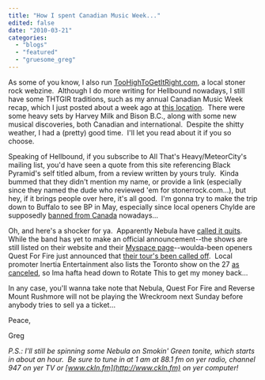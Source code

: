 ```yaml
---
title: "How I spent Canadian Music Week..."
edited: false
date: "2010-03-21"
categories:
  - "blogs"
  - "featured"
  - "gruesome_greg"
---
```


As some of you know, I also run [TooHighToGetItRight.com](http://www.toohightogetitright.com/), a local stoner rock webzine.  Although I do more writing for Hellbound nowadays, I still have some THTGIR traditions, such as my annual Canadian Music Week recap, which I just posted about a week ago at [this location](http://www.toohightogetitright.com/reviews/concerts/cmw10.html).  There were some heavy sets by Harvey Milk and Bison B.C., along with some new musical discoveries, both Canadian and international.  Despite the shitty weather, I had a (pretty) good time.  I'll let you read about it if you so choose.

Speaking of Hellbound, if you subscribe to All That's Heavy/MeteorCity's mailing list, you'd have seen a quote from this site referencing Black Pyramid's self titled album, from a review written by yours truly.  Kinda bummed that they didn't mention my name, or provide a link (especially since they named the dude who reviewed 'em for stonerrock.com...), but hey, if it brings people over here, it's all good.  I'm gonna try to make the trip down to Buffalo to see BP in May, especially since local openers Chylde are supposedly [banned from Canada](http://www.toohightogetitright.com/reviews/concerts/march610.html) nowadays...

Oh, and here's a shocker for ya.  Apparently Nebula have [called it quits](http://theobelisk.net/obelisk/2010/03/18/nebulabrokenupmaybe/).  While the band has yet to make an official announcement--the shows are still listed on their website and their [Myspace page](http://www.myspace.com/nebulamusic)\--woulda-been openers Quest For Fire just announced that [their tour's been called off](http://blogs.myspace.com/index.cfm?fuseaction=blog.view&friendId=223322444&blogId=531327894).  Local promoter Inertia Entertainment also lists the Toronto show on the 27 [as canceled](http://www.inertia-entertainment.com/main.html), so Ima hafta head down to Rotate This to get my money back...

In any case, you'll wanna take note that Nebula, Quest For Fire and Reverse Mount Rushmore will not be playing the Wreckroom next Sunday before anybody tries to sell ya a ticket...

Peace,

Greg

_P.S.: I'll still be spinning some Nebula on Smokin' Green tonite, which starts in about an hour.  Be sure to tune in at 1 am at 88.1 fm on yer radio, channel 947 on yer TV or [www.ckln.fm](http://www.ckln.fm) on yer computer!_
